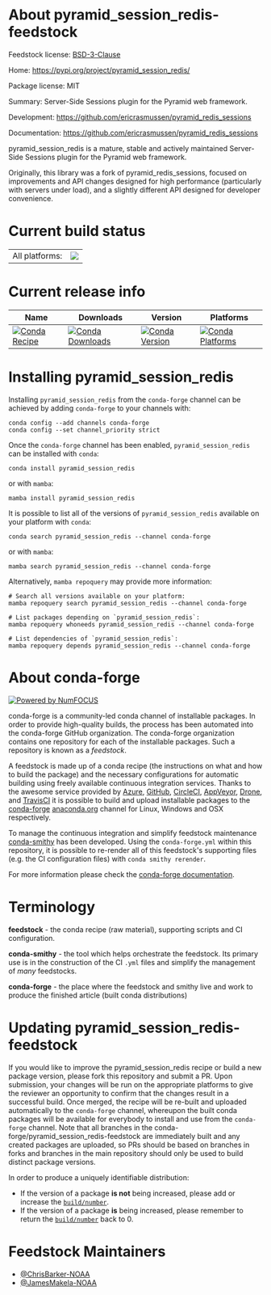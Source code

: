 About pyramid_session_redis-feedstock
=====================================

Feedstock license: [BSD-3-Clause](https://github.com/conda-forge/pyramid_session_redis-feedstock/blob/main/LICENSE.txt)

Home: https://pypi.org/project/pyramid_session_redis/

Package license: MIT

Summary: Server-Side Sessions plugin for the Pyramid web framework.

Development: https://github.com/ericrasmussen/pyramid_redis_sessions

Documentation: https://github.com/ericrasmussen/pyramid_redis_sessions

pyramid_session_redis is a mature, stable and actively maintained Server-Side
Sessions plugin for the Pyramid web framework.

Originally, this library was a fork of pyramid_redis_sessions,
focused on improvements and API changes designed for high performance
(particularly with servers under load), and a slightly different API
designed for developer convenience.


Current build status
====================


<table><tr><td>All platforms:</td>
    <td>
      <a href="https://dev.azure.com/conda-forge/feedstock-builds/_build/latest?definitionId=19637&branchName=main">
        <img src="https://dev.azure.com/conda-forge/feedstock-builds/_apis/build/status/pyramid_session_redis-feedstock?branchName=main">
      </a>
    </td>
  </tr>
</table>

Current release info
====================

| Name | Downloads | Version | Platforms |
| --- | --- | --- | --- |
| [![Conda Recipe](https://img.shields.io/badge/recipe-pyramid_session_redis-green.svg)](https://anaconda.org/conda-forge/pyramid_session_redis) | [![Conda Downloads](https://img.shields.io/conda/dn/conda-forge/pyramid_session_redis.svg)](https://anaconda.org/conda-forge/pyramid_session_redis) | [![Conda Version](https://img.shields.io/conda/vn/conda-forge/pyramid_session_redis.svg)](https://anaconda.org/conda-forge/pyramid_session_redis) | [![Conda Platforms](https://img.shields.io/conda/pn/conda-forge/pyramid_session_redis.svg)](https://anaconda.org/conda-forge/pyramid_session_redis) |

Installing pyramid_session_redis
================================

Installing `pyramid_session_redis` from the `conda-forge` channel can be achieved by adding `conda-forge` to your channels with:

```
conda config --add channels conda-forge
conda config --set channel_priority strict
```

Once the `conda-forge` channel has been enabled, `pyramid_session_redis` can be installed with `conda`:

```
conda install pyramid_session_redis
```

or with `mamba`:

```
mamba install pyramid_session_redis
```

It is possible to list all of the versions of `pyramid_session_redis` available on your platform with `conda`:

```
conda search pyramid_session_redis --channel conda-forge
```

or with `mamba`:

```
mamba search pyramid_session_redis --channel conda-forge
```

Alternatively, `mamba repoquery` may provide more information:

```
# Search all versions available on your platform:
mamba repoquery search pyramid_session_redis --channel conda-forge

# List packages depending on `pyramid_session_redis`:
mamba repoquery whoneeds pyramid_session_redis --channel conda-forge

# List dependencies of `pyramid_session_redis`:
mamba repoquery depends pyramid_session_redis --channel conda-forge
```


About conda-forge
=================

[![Powered by
NumFOCUS](https://img.shields.io/badge/powered%20by-NumFOCUS-orange.svg?style=flat&colorA=E1523D&colorB=007D8A)](https://numfocus.org)

conda-forge is a community-led conda channel of installable packages.
In order to provide high-quality builds, the process has been automated into the
conda-forge GitHub organization. The conda-forge organization contains one repository
for each of the installable packages. Such a repository is known as a *feedstock*.

A feedstock is made up of a conda recipe (the instructions on what and how to build
the package) and the necessary configurations for automatic building using freely
available continuous integration services. Thanks to the awesome service provided by
[Azure](https://azure.microsoft.com/en-us/services/devops/), [GitHub](https://github.com/),
[CircleCI](https://circleci.com/), [AppVeyor](https://www.appveyor.com/),
[Drone](https://cloud.drone.io/welcome), and [TravisCI](https://travis-ci.com/)
it is possible to build and upload installable packages to the
[conda-forge](https://anaconda.org/conda-forge) [anaconda.org](https://anaconda.org/)
channel for Linux, Windows and OSX respectively.

To manage the continuous integration and simplify feedstock maintenance
[conda-smithy](https://github.com/conda-forge/conda-smithy) has been developed.
Using the ``conda-forge.yml`` within this repository, it is possible to re-render all of
this feedstock's supporting files (e.g. the CI configuration files) with ``conda smithy rerender``.

For more information please check the [conda-forge documentation](https://conda-forge.org/docs/).

Terminology
===========

**feedstock** - the conda recipe (raw material), supporting scripts and CI configuration.

**conda-smithy** - the tool which helps orchestrate the feedstock.
                   Its primary use is in the construction of the CI ``.yml`` files
                   and simplify the management of *many* feedstocks.

**conda-forge** - the place where the feedstock and smithy live and work to
                  produce the finished article (built conda distributions)


Updating pyramid_session_redis-feedstock
========================================

If you would like to improve the pyramid_session_redis recipe or build a new
package version, please fork this repository and submit a PR. Upon submission,
your changes will be run on the appropriate platforms to give the reviewer an
opportunity to confirm that the changes result in a successful build. Once
merged, the recipe will be re-built and uploaded automatically to the
`conda-forge` channel, whereupon the built conda packages will be available for
everybody to install and use from the `conda-forge` channel.
Note that all branches in the conda-forge/pyramid_session_redis-feedstock are
immediately built and any created packages are uploaded, so PRs should be based
on branches in forks and branches in the main repository should only be used to
build distinct package versions.

In order to produce a uniquely identifiable distribution:
 * If the version of a package **is not** being increased, please add or increase
   the [``build/number``](https://docs.conda.io/projects/conda-build/en/latest/resources/define-metadata.html#build-number-and-string).
 * If the version of a package **is** being increased, please remember to return
   the [``build/number``](https://docs.conda.io/projects/conda-build/en/latest/resources/define-metadata.html#build-number-and-string)
   back to 0.

Feedstock Maintainers
=====================

* [@ChrisBarker-NOAA](https://github.com/ChrisBarker-NOAA/)
* [@JamesMakela-NOAA](https://github.com/JamesMakela-NOAA/)


